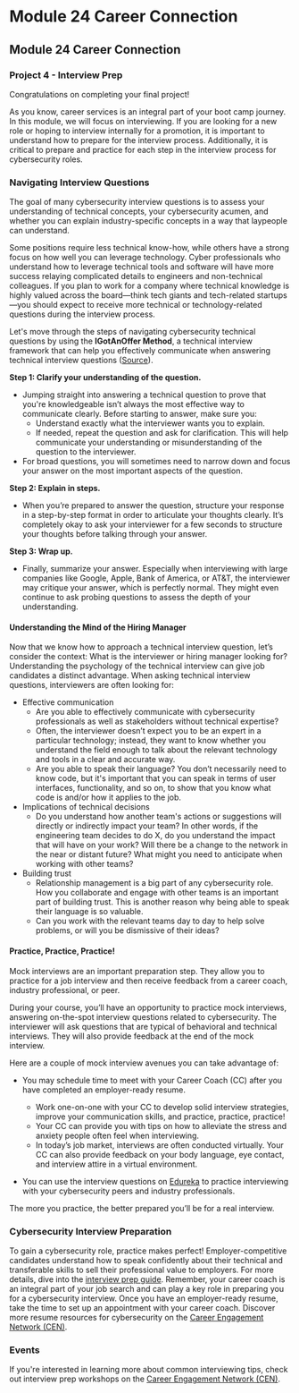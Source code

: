 # Module 24 Career Connection

## Module 24 Career Connection

### Project 4 - Interview Prep

Congratulations on completing your final project! 

As you know, career services is an integral part of your boot camp journey. In this module, we will focus on interviewing. If you are looking for a new role or hoping to interview internally for a promotion, it is important to understand how to prepare for the interview process. Additionally, it is critical to prepare and practice for each step in the interview process for cybersecurity roles.

### Navigating Interview Questions 

The goal of many cybersecurity interview questions is to assess your understanding of technical concepts, your cybersecurity acumen, and whether you can explain industry-specific concepts in a way that laypeople can understand. 

Some positions require less technical know-how, while others have a strong focus on how well you can leverage technology. Cyber professionals who understand how to leverage technical tools and software will have more success relaying complicated details to engineers and non-technical colleagues. If you plan to work for a company where technical knowledge is highly valued across the board&mdash;think tech giants and tech-related startups&mdash;you should expect to receive more technical or technology-related questions during the interview process. 

Let's move through the steps of navigating cybersecurity technical questions by using the **IGotAnOffer Method**, a technical interview framework that can help you effectively communicate when answering technical interview questions ([Source](https://igotanoffer.com/blogs/product-manager/technical-interview-questions)). 

**Step 1: Clarify your understanding of the question.**
* Jumping straight into answering a technical question to prove that you're knowledgeable isn’t always the most effective way to communicate clearly. Before starting to answer, make sure you:
    * Understand exactly what the interviewer wants you to explain. 
    * If needed, repeat the question and ask for clarification. This will help communicate your understanding or misunderstanding of the question to the interviewer.
* For broad questions, you will sometimes need to narrow down and focus your answer on the most important aspects of the question.

**Step 2: Explain in steps.**
* When you’re prepared to answer the question, structure your response in a step-by-step format in order to articulate your thoughts clearly. It’s completely okay to ask your interviewer for a few seconds to structure your thoughts before talking through your answer.

**Step 3: Wrap up.**
* Finally, summarize your answer. Especially when interviewing with large companies like Google, Apple, Bank of America, or AT&T, the interviewer may critique your answer, which is perfectly normal. They might even continue to ask probing questions to assess the depth of your understanding. 

#### Understanding the Mind of the Hiring Manager

Now that we know how to approach a technical interview question, let’s consider the context: What is the interviewer or hiring manager looking for? Understanding the psychology of the technical interview can give job candidates a distinct advantage. When asking technical interview questions, interviewers are often looking for: 

* Effective communication	
    * Are you able to effectively communicate with cybersecurity professionals as well as stakeholders without technical expertise?
    * Often, the interviewer doesn’t expect you to be an expert in a particular technology; instead, they want to know whether you understand the field enough to talk about the relevant technology and tools in a clear and accurate way. 
    * Are you able to speak their language? You don’t necessarily need to know code, but it's important that you can speak in terms of user interfaces, functionality, and so on, to show that you know what code is and/or how it applies to the job. 
* Implications of technical decisions
    * Do you understand how another team's actions or suggestions will directly or indirectly impact your team? In other words, if the engineering team decides to do X, do you understand the impact that will have on your work? Will there be a change to the network in the near or distant future? What might you need to anticipate when working with other teams?  
* Building trust 
    * Relationship management is a big part of any cybersecurity role. How you collaborate and engage with other teams is an important part of building trust. This is another reason why being able to speak their language is so valuable. 
    * Can you work with the relevant teams day to day to help solve problems, or will you be dismissive of their ideas?

#### Practice, Practice, Practice! 

Mock interviews are an important preparation step. They allow you to practice for a job interview and then receive feedback from a career coach, industry professional, or peer. 

During your course, you’ll have an opportunity to practice mock interviews, answering on-the-spot interview questions related to cybersecurity. The interviewer will ask questions that are typical of behavioral and technical interviews. They will also provide feedback at the end of the mock interview. 

Here are a couple of mock interview avenues you can take advantage of:

* You may schedule time to meet with your Career Coach (CC) after you have completed an employer-ready resume.

    * Work one-on-one with your CC to develop solid interview strategies, improve your communication skills, and practice, practice, practice!
    * Your CC can provide you with tips on how to alleviate the stress and anxiety people often feel when interviewing.
    * In today’s job market, interviews are often conducted virtually. Your CC can also provide feedback on your body language, eye contact, and interview attire in a virtual environment. 

* You can use the interview questions on [Edureka](https://www.edureka.co/blog/interview-questions/cybersecurity-interview-questions/) to practice interviewing with your cybersecurity peers and industry professionals.

The more you practice, the better prepared you’ll be for a real interview. 

### Cybersecurity Interview Preparation

To gain a cybersecurity role, practice makes perfect! Employer-competitive candidates understand how to speak confidently about their technical and transferable skills to sell their professional value to employers. For more details, dive into the [interview prep guide](https://careernetwork.2u.com/articles/interview-prep-guide/).
Remember, your career coach is an integral part of your job search and can play a key role in preparing you for a cybersecurity interview. Once you have an employer-ready resume, take the time to set up an appointment with your career coach. 
Discover more resume resources for cybersecurity on the [Career Engagement Network (CEN)](https://careernetwork.2u.com/browse-by-industry/cybersecurity/).
 
### Events 

If you're interested in learning more about common interviewing tips, check out interview prep workshops on the [Career Engagement Network (CEN)](https://careernetwork.2u.com/events/).
